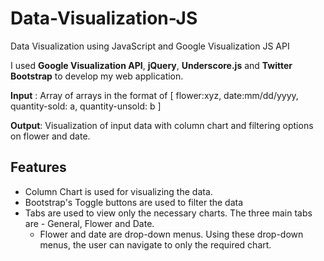 Data-Visualization-JS
=====================

Data Visualization using JavaScript and Google Visualization JS API

I used **Google Visualization API**, **jQuery**, **Underscore.js** and **Twitter Bootstrap** to develop my web application.

**Input** : Array of arrays in the format of [ flower:xyz, date:mm/dd/yyyy, quantity-sold: a, quantity-unsold: b ]

**Output**: Visualization of input data with column chart and filtering options on flower and date.

Features
------
  - Column Chart is used for visualizing the data.
  - Bootstrap's Toggle buttons are used to filter the data
  - Tabs are used to view only the necessary charts. The three main tabs are - General, Flower and Date.
    - Flower and date are drop-down menus. Using these drop-down menus, the user can navigate to only the required chart.
  

